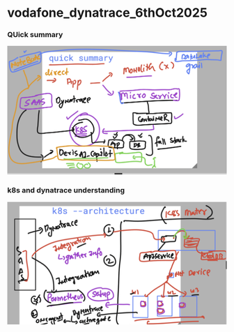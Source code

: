 # vodafone_dynatrace_6thOct2025

### QUick summary 

<img src="rev1.png">

### k8s and dynatrace understanding 

<img src="rev2.png">